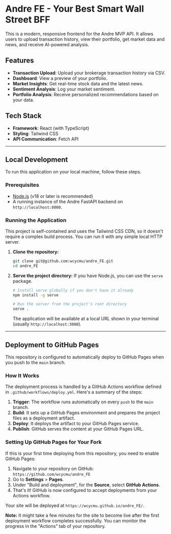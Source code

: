 # Andre FE - Your Best Smart Wall Street BFF

This is a modern, responsive frontend for the Andre MVP API. It allows users to upload transaction history, view their portfolio, get market data and news, and receive AI-powered analysis.

## Features

- **Transaction Upload**: Upload your brokerage transaction history via CSV.
- **Dashboard**: View a preview of your portfolio.
- **Market Insights**: Get real-time stock data and the latest news.
- **Sentiment Analysis**: Log your market sentiment.
- **Portfolio Analysis**: Receive personalized recommendations based on your data.

## Tech Stack

- **Framework**: React (with TypeScript)
- **Styling**: Tailwind CSS
- **API Communication**: Fetch API

---

## Local Development

To run this application on your local machine, follow these steps.

### Prerequisites

- [Node.js](https://nodejs.org/) (v18 or later is recommended)
- A running instance of the Andre FastAPI backend on `http://localhost:8000`.

### Running the Application

This project is self-contained and uses the Tailwind CSS CDN, so it doesn't require a complex build process. You can run it with any simple local HTTP server.

1.  **Clone the repository:**
    ```bash
    git clone git@github.com:wcycmu/andre_FE.git
    cd andre_FE
    ```

2.  **Serve the project directory:**
    If you have Node.js, you can use the `serve` package.
    
    ```bash
    # Install serve globally if you don't have it already
    npm install -g serve
    
    # Run the server from the project's root directory
    serve .
    ```
    The application will be available at a local URL shown in your terminal (usually `http://localhost:3000`).

---

## Deployment to GitHub Pages

This repository is configured to automatically deploy to GitHub Pages when you push to the `main` branch.

### How It Works

The deployment process is handled by a GitHub Actions workflow defined in `.github/workflows/deploy.yml`. Here's a summary of the steps:

1.  **Trigger**: The workflow runs automatically on every `push` to the `main` branch.
2.  **Build**: It sets up a GitHub Pages environment and prepares the project files as a deployment artifact.
3.  **Deploy**: It deploys the artifact to your GitHub Pages service.
4.  **Publish**: GitHub serves the content at your GitHub Pages URL.

### Setting Up GitHub Pages for Your Fork

If this is your first time deploying from this repository, you need to enable GitHub Pages:

1.  Navigate to your repository on GitHub: `https://github.com/wcycmu/andre_FE`
2.  Go to **Settings** > **Pages**.
3.  Under "Build and deployment", for the **Source**, select **GitHub Actions**.
4.  That's it! GitHub is now configured to accept deployments from your Actions workflow.

Your site will be deployed at `https://wcycmu.github.io/andre_FE/`.

**Note:** It might take a few minutes for the site to become live after the first deployment workflow completes successfully. You can monitor the progress in the "Actions" tab of your repository.
